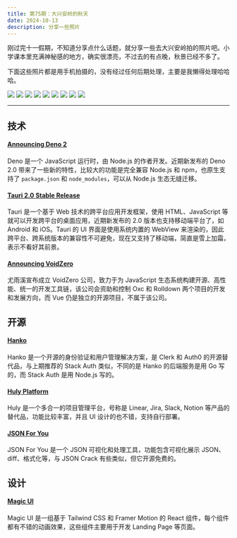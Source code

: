 ```yaml
---
title: 第75期：大兴安岭的秋天
date: 2024-10-13
description: 分享一些照片
---
```


刚过完十一假期，不知道分享点什么话题，就分享一些去大兴安岭拍的照片吧。小学课本里充满神秘感的地方，确实很漂亮，不过去的有点晚，秋景已经不多了。

下面这些照片都是用手机拍摄的，没有经过任何后期处理，主要是我懒得处理哈哈哈。

<img src="/static/weekly/issue-75-1.JPEG"  />
<img src="/static/weekly/issue-75-2.JPEG"  />
<img src="/static/weekly/issue-75-3.JPEG"  />
<img src="/static/weekly/issue-75-4.JPEG"  />
<img src="/static/weekly/issue-75-5.JPEG"  />
<img src="/static/weekly/issue-75-6.JPEG"  />
<img src="/static/weekly/issue-75-7.JPEG"  />
<img src="/static/weekly/issue-75-8.JPEG"  />
<img src="/static/weekly/issue-75-9.JPEG"  />

<hr />

## 技术

#### [Announcing Deno 2](https://deno.com/blog/v2.0)

Deno 是一个 JavaScript 运行时，由 Node.js 的作者开发。近期新发布的 Deno 2.0 带来了一些新的特性，比较大的功能是完全兼容 Node.js 和 npm，也原生支持了 `package.json` 和 `node_modules`，可以从 Node.js 生态无缝迁移。

#### [Tauri 2.0 Stable Release](https://tauri.app/blog/tauri-20/)

Tauri 是一个基于 Web 技术的跨平台应用开发框架，使用 HTML、JavaScript 等就可以开发跨平台的桌面应用，近期新发布的 2.0 版本也支持移动端平台了，如 Android 和 iOS。Tauri 的 UI 界面是使用系统内置的 WebView 来渲染的，因此跨平台、跨系统版本的兼容性不可避免，现在又支持了移动端，简直是雪上加霜，表示不看好其前景。

#### [Announcing VoidZero](https://voidzero.dev/posts/announcing-voidzero-inc)

尤雨溪宣布成立 VoidZero 公司，致力于为 JavaScript 生态系统构建开源、高性能、统一的开发工具链，该公司会资助和控制 Oxc 和 Rolldown 两个项目的开发和发展方向，而 Vue 仍是独立的开源项目，不属于该公司。

## 开源

#### [Hanko](https://github.com/teamhanko/hanko)

Hanko 是一个开源的身份验证和用户管理解决方案，是 Clerk 和 Auth0 的开源替代品，与上期推荐的 Stack Auth 类似，不同的是 Hanko 的后端服务是用 Go 写的，而 Stack Auth 是用 Node.js 写的。

#### [Huly Platform](https://github.com/hcengineering/platform)

Huly 是一个多合一的项目管理平台，号称是 Linear, Jira, Slack, Notion 等产品的替代品，功能比较丰富，并且 UI 设计的也不错，支持自行部署。

#### [JSON For You](https://github.com/loggerhead/json4u)

JSON For You 是一个 JSON 可视化和处理工具，功能包含可视化展示 JSON、diff、格式化等，与 JSON Crack 有些类似，但它开源免费的。

## 设计

#### [Magic UI](https://magicui.design/)

Magic UI 是一组基于 Tailwind CSS 和 Framer Motion 的 React 组件，每个组件都有不错的动画效果，这些组件主要用于开发 Landing Page 等页面。
